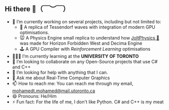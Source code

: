 ## Hi there 👋（￣︶￣）

- 🔭 I’m currently working on several projects, including but not limited to:
  *  🌊 A replica of Tessendorf waves with integration of modern GPU optimisations.
  *  🐭 A Physics Engine small replica to understand how [JoltPhysics 🐍](https://github.com/jrouwe/JoltPhysics) was made for Horizon Forbidden West and Decima Engine
  *  🕹️ A GPU Compiler with *Reinforcement Learning* optimisations
- 👨🏻‍💻 I’m currently learning at the **UNIVERSITY OF TORONTO**
- 👯 I’m looking to collaborate on any Open-Source projects that use C# and C++
- 🤔 I’m looking for help with anything that I can.
- 💬 Ask me about Real-Time Computer Graphics
- 📫 How to reach me: You can reach me through my email, mohamedt.mohamed@mail.utoronto.ca
- 😄 Pronouns: He/Him
- ⚡ Fun fact: For the life of me, I don't like Python. C# and C++ is my meat
